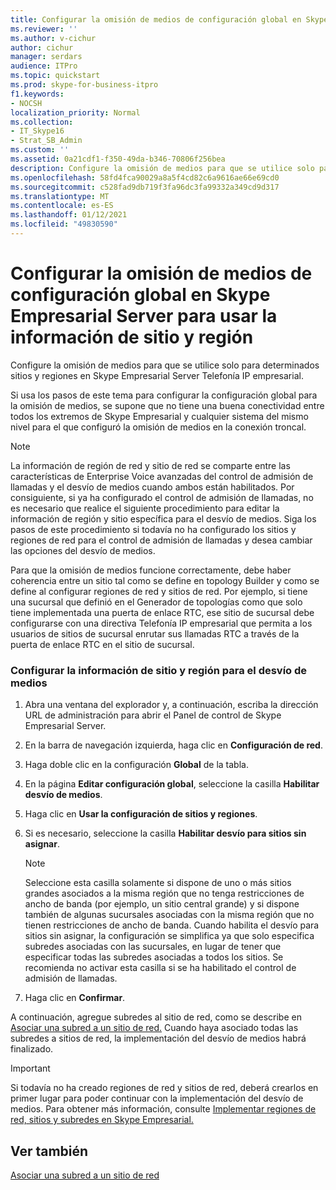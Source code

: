 ```yaml
---
title: Configurar la omisión de medios de configuración global en Skype Empresarial Server para usar la información de sitio y región
ms.reviewer: ''
ms.author: v-cichur
author: cichur
manager: serdars
audience: ITPro
ms.topic: quickstart
ms.prod: skype-for-business-itpro
f1.keywords:
- NOCSH
localization_priority: Normal
ms.collection:
- IT_Skype16
- Strat_SB_Admin
ms.custom: ''
ms.assetid: 0a21cdf1-f350-49da-b346-70806f256bea
description: Configure la omisión de medios para que se utilice solo para determinados sitios y regiones en Skype Empresarial Server Telefonía IP empresarial.
ms.openlocfilehash: 58fd4fca90029a8a5f4cd82c6a9616ae66e69cd0
ms.sourcegitcommit: c528fad9db719f3fa96dc3fa99332a349cd9d317
ms.translationtype: MT
ms.contentlocale: es-ES
ms.lasthandoff: 01/12/2021
ms.locfileid: "49830590"
---
```

# <a name="configure-media-bypass-global-settings-in-skype-for-business-server-to-use-site-and-region-information"></a>Configurar la omisión de medios de configuración global en Skype Empresarial Server para usar la información de sitio y región
 
Configure la omisión de medios para que se utilice solo para determinados sitios y regiones en Skype Empresarial Server Telefonía IP empresarial. 
  
 Si usa los pasos de este tema para configurar la configuración global para la omisión de medios, se supone que no tiene una buena conectividad entre todos los extremos de Skype Empresarial y cualquier sistema del mismo nivel para el que configuró la omisión de medios en la conexión troncal.
  
> [!NOTE]
> La información de región de red y sitio de red se comparte entre las características de Enterprise Voice avanzadas del control de admisión de llamadas y el desvío de medios cuando ambos están habilitados. Por consiguiente, si ya ha configurado el control de admisión de llamadas, no es necesario que realice el siguiente procedimiento para editar la información de región y sitio específica para el desvío de medios. Siga los pasos de este procedimiento si todavía no ha configurado los sitios y regiones de red para el control de admisión de llamadas y desea cambiar las opciones del desvío de medios. 
  
Para que la omisión de medios funcione correctamente, debe haber coherencia entre un sitio tal como se define en topology Builder y como se define al configurar regiones de red y sitios de red. Por ejemplo, si tiene una sucursal que definió en el Generador de topologías como que solo tiene implementada una puerta de enlace RTC, ese sitio de sucursal debe configurarse con una directiva Telefonía IP empresarial que permita a los usuarios de sitios de sucursal enrutar sus llamadas RTC a través de la puerta de enlace RTC en el sitio de sucursal.
  
### <a name="to-configure-site-and-region-information-for-media-bypass"></a>Configurar la información de sitio y región para el desvío de medios

1. Abra una ventana del explorador y, a continuación, escriba la dirección URL de administración para abrir el Panel de control de Skype Empresarial Server.  
    
2. En la barra de navegación izquierda, haga clic en **Configuración de red**.
    
3. Haga doble clic en la configuración **Global** de la tabla.
    
4. En la página **Editar configuración global**, seleccione la casilla **Habilitar desvío de medios**.
    
5. Haga clic en **Usar la configuración de sitios y regiones**.
    
6. Si es necesario, seleccione la casilla **Habilitar desvío para sitios sin asignar**.
    
    > [!NOTE]
    > Seleccione esta casilla solamente si dispone de uno o más sitios grandes asociados a la misma región que no tenga restricciones de ancho de banda (por ejemplo, un sitio central grande) y si dispone también de algunas sucursales asociadas con la misma región que no tienen restricciones de ancho de banda. Cuando habilita el desvío para sitios sin asignar, la configuración se simplifica ya que solo especifica subredes asociadas con las sucursales, en lugar de tener que especificar todas las subredes asociadas a todos los sitios. Se recomienda no activar esta casilla si se ha habilitado el control de admisión de llamadas. 
  
7. Haga clic en **Confirmar**.
    
A continuación, agregue subredes al sitio de red, como se describe en [Asociar una subred a un sitio de red.](deploy-network.md#BKMK_AssociateSubnets) Cuando haya asociado todas las subredes a sitios de red, la implementación del desvío de medios habrá finalizado.
> [!IMPORTANT]
> Si todavía no ha creado regiones de red y sitios de red, deberá crearlos en primer lugar para poder continuar con la implementación del desvío de medios. Para obtener más información, consulte [Implementar regiones de red, sitios y subredes en Skype Empresarial.](deploy-network.md) 
  
## <a name="see-also"></a>Ver también

[Asociar una subred a un sitio de red](deploy-network.md#BKMK_AssociateSubnets)

